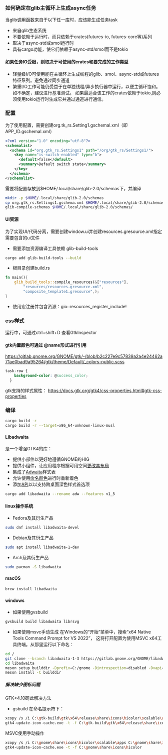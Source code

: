 ### 如何确定在glib主循环上生成async任务
当glib调用函数来自于以下任一库时，应该能生成任务task
* 来自glib生态系统
* 不要依赖于运行时，而只依赖于crates(futures-io, futures-core等)系列
* 取决于async-std或smol运行时
* 具有cargo功能，使它们依赖于async-std/smol而不是tokio

#### 如果任务IO受限，则取决于可使用的crates和要完成的工作类型
* 轻量级I/O可使用能在主循环上生成线程的glib、smol、async-std或futures特征系列。避免通过同步通道
* 繁重I/O工作可能仍受益于在单独线程/异步执行器中运行，以便主循环饱和。如不确定，建议进行基准测试。
如果最适合该工作的crates依赖于tokio,则必须使用tokio运行时生成它并通过通道进行通信。

### 配置
为了使用配置，需要创建org.tk_rs.Setting1.gschemal.xml（即APP_ID.gschemal.xml）
```xml
<?xml version="1.0" encoding="utf-8"?>
<schemalist>
  <schema id="org.gtk_rs.Settings1" path="/org/gtk_rs/Settings1/">
    <key name="is-switch-enabled" type="b">
      <default>false</default>
      <summary>Default switch state</summary>
    </key>
  </schema>
</schemalist>
```
需要将配置存放到$HOME/.local/share/glib-2.0/schemas下，并编译
```bash
mkdir -p $HOME/.local/share/glib-2.0/schemas
cp org.gtk_rs.Settings1.gschema.xml $HOME/.local/share/glib-2.0/schemas/
glib-compile-schemas $HOME/.local/share/glib-2.0/schemas/
```

#### UI资源
为了实现UI/代码分离，需要创建window.ui并创建resources.gresource.xml指定需要包含的ui文件
* 需要添加资源编译工具依赖 glib-build-tools
```bash
cargo add glib-build-tools --build
```
* 根目录创建build.rs
```rust
fn main(){
    glib_build_tools::compile_resources(&["resources"], 
        "resources/resources.gresource.xml", 
        "composite_template1.gresource",);
}
```
* 使用宏注册并包含资源：gio::resources_register_include!

### css样式
运行中，可通过ctrl+shift+D 查看GtkInspector
#### gtk内置颜色可通过 @name形式进行引用
https://gitlab.gnome.org/GNOME/gtk/-/blob/b2c227e9c57839a2a4e24462a71ae0bad9a95264/gtk/theme/Default/_colors-public.scss
```css
task-row {
    background-color: @success_color;
  }
```
gtk支持的样式属性：
https://docs.gtk.org/gtk4/css-properties.html#gtk-css-properties


### 编译
```bash
cargo build -r
cargo build -r --target=x86_64-unknown-linux-musl
```
#### Libadwaita
是一个增强GTK4的库：
* 提供小部件以更好地遵循GNOME的HIG
* 提供小组件，让应用程序根据可用空间[更改其布局](https://gnome.pages.gitlab.gnome.org/libadwaita/doc/main/adaptive-layouts.html)
* 集成了[Adwaita](https://gnome.pages.gitlab.gnome.org/libadwaita/doc/main/adaptive-layouts.html)样式表
* 允许使用[命名颜色](https://gnome.pages.gitlab.gnome.org/libadwaita/doc/main/named-colors.html)进行时重新着色
* 添加[API](https://world.pages.gitlab.gnome.org/Rust/libadwaita-rs/stable/latest/docs/libadwaita/struct.StyleManager.html)以以支持跨桌面深色样式首选项
```bash
cargo add libadwaita --rename adw --features v1_5
```
#### linux操作系统
* Fedora及其衍生产品
```bash
sudo dnf install libadwaita-devel
```
* Debian及其衍生产品
```bash
sudo apt install libadwaita-1-dev
```
* Arch及其衍生产品
```bash
sudo pacman -S libadwaita
```
#### macOS
```bash
brew install libadwaita
```
#### windows
* 如果使用gvsbuild
```bash
gvsbuild build libadwaita librsvg
```
* 如果使用msvc手动生成
在Windows的“开始”菜单中，搜索“x64 Native Tools Command Prompt for VS 2022”，
这将打开配置为使用MSVC x64工具终端。从那里运行以下命名：
```bash
cd /
git clone --branch libadwaita-1-3 https://gitlab.gnome.org/GNOME/libadwaita.git --depth 1
cd libadwaita
meson setup builddir -Dprefix=C:/gnome -Dintrospection=disabled -Dvapi=false
meson install -C builddir
```
##### 解决缺少图标问题
GTK<4.10碕此解决方法
* gsbuild
在命名提示符下：
```bash
xcopy /s /i C:\gtk-build\gtk\x64\release\share\icons\hicolor\scalable\apps C:\gtk-build\gtk\x64\release\share\icons\hicolor\scalable\actions
gtk4-update-icon-cache.exe -t -f C:\gtk-build\gtk\x64\release\share\icons\hicolor
```
MSVC使用手动操作
```bash
xcopy /s /i C:\gnome\share\icons\hicolor\scalable\apps C:\gnome\share\icons\hicolor\scalable\actions
gtk4-update-icon-cache.exe -t -f C:\gnome\share\icons\hicolor
```


